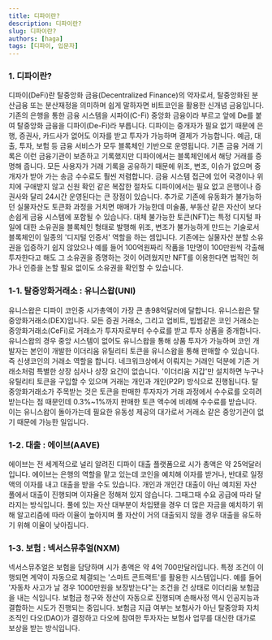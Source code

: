 ```yaml
---
title: 디파이란?
description: 디파이란?
slug: 디파이란?
authors: [haga]
tags: [디파이, 입문자]
---
```


### 1. 디파이란?

디파이(DeFi)란 탈중앙화 금융(Decentralized Finance)의 약자로서, 탈중앙화된 분산금융 또는 분산재정을 의미하며 쉽게 말하자면 비트코인을 활용한 신개념 금융입니다.
기존의 은행을 통한 금융 시스템을 시파이(C-Fi) 중앙화 금융이라 부르고 앞에 De를 붙여 탈중앙화 금융을 디파이(De-Fi)라 부릅니다.
디파이는 중개자가 필요 없기 때문에 은행, 증권사, 카드사가 없어도 이자를 받고 투자가 가능하며 결제가 가능합니다. 예금, 대출, 투자, 보험 등 금융 서비스가 모두 블록체인 기반으로 운영됩니다.
기존 금융 거래 기록은 이런 금융기관이 보존하고 기록했지만 디파이에서는 블록체인에서 해당 거래를 증명해 줍니다. 
모든 사용자가 거래 기록을 공유하기 때문에 위조, 변조, 이슈가 없으며 중개자가 받아 가는 송금 수수료도 훨씬 저렴합니다.
금융 시스템 접근에 있어 국경이나 위치에 구애받지 않고 신원 확인 같은 복잡한 절차도 디파이에서는 필요 없고 은행이나 증권사와 달리 24시간 운영된다는 큰 장점이 있습니다.
추가로 기존에 유동화가 불가능하던 실물자산도 토큰화 과정을 거치면 매매가 가능한데 미술품, 부동산 같은 자산이 보다 손쉽게 금융 시스템에 포함될 수 있습니다.
대체 불가능한 토큰(NFT)는 특정 디지털 파일에 대한 소유권을 블록체인 형태로 발행해 위조, 변조가 불가능하게 만드는 기술로서 블록체인이 일종의 '디지털 인증서' 역할을 하는 셈입니다.
기존에는 실물자산 분할 소유권을 입증하기 쉽지 않았으나 예를 들어 100억원짜리 작품을 1만명이 100만원씩 각출해 투자한다고 해도 그 소유권을 증명하는 것이 어려웠지만 NFT를 이용한다면 법적인 허가나 인증을 논할 필요 없이도 소유권을 확인할 수 있습니다.

### 1-1. 탈중앙화거래소 : 유니스왑(UNI)

유니스왑은 디파이 코인중 시가총액이 가장 큰 총98억달러에 달합니다.
유니스왑은 탈중앙화거래소(DEX)입니다.
모든 증권 거래소, 그리고 업비트, 빕썸같은 코인 거래소는 중앙화거래소(CeFi)로 거래소가 투자자로부터 수수료를 받고 투자 상품을 중개합니다.
유니스왑의 경우 중앙 시스템이 없어도 유니스왑을 통해 상품 투자가 가능하며 코인 개발자는 본인이 개발한 이더리움 유틸리티 토큰을 유니스왑을 통해 판매할 수 있습니다. 즉 신생코인의 거래소 역할을 합니다.
네크워크상에서 이뤄지는 거래인 덕분에 기존 거래소처럼 특별한 상장 심사나 상장 요건이 없습니다.
'이더리움 지갑'만 설치하면 누구나 유틸리티 토큰을 구입할 수 있으며 거래는 개인과 개인(P2P) 방식으로 진행됩니다.
탈중앙화거래소가 주목받는 것은 토큰을 판매한 투자자가 거래 과정에서 수수료를 오히려 받는다는 점 때문인데 0.3%~1%까지 판매한 토큰 액수에 비례해 수수료를 받습니다. 이는 유니스왑이 돌아가는데 필요한 유동성 제공의 대가로서 거래소 같은 중앙기관이 없기 때문에 가능한 일입니다.

### 1-2. 대출 : 에이브(AAVE) 

에이브는 전 세계적으로 널리 알려진 디파이 대출 플랫폼으로 시가 총액은 약 25억달러입니다.
에이브는 은행의 역할을 맡고 있는데 코인을 예치해 이자를 받거나, 반대로 일정액의 이자를 내고 대출을 받을 수도 있습니다.
개인과 개인간 대출이 아닌 예치된 자산 풀에서 대출이 진행되며 이자율은 정해져 있지 않습니다. 그때그때 수요 공급에 따라 달라지는 방식입니다.
풀에 있는 자산 대부분이 차입됐을 경우 더 많은 자금을 예치하기 위해 알고리즘에 따라 이율이 높아지며 풀 자산이 거의 대출되지 않을 경우 대출을 유도하기 위해 이율이 낮아집니다.

### 1-3. 보험 : 넥서스뮤추얼(NXM)

넥서스뮤추얼은 보험을 담당하며 시가 총액은 약 4억 700만달러입니다.
특정 조건이 이행되면 계약이 자동으로 체결되는 '스마트 콘트랙트'를 활용한 시스템입니다.
예를 들어 '자동차 사고가 날 경우 1000만원을 보장받는다"는 조건을 건 상태로 이더리움 보험금을 내는 식입니다.
보험금 청구와 정산이 자동으로 진행되며 손해사정 역시 인공지능과 결합하는 시도가 진행되는 중입니다.
보험금 지급 여부는 보험사가 아닌 탈중앙화 자치 조직인 다오(DAO)가 결정하고 다오에 참여한 투자자는 보험사 업무를 대신한 대가로 보상을 받는 방식입니다.
